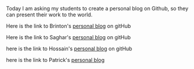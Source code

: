 Today I am asking my students to create a personal blog on Github, so they can present their work to the world. 

Here is the link to Brinton's [personal blog](https://kombateldridge.github.io) on gitHub

Here is the link to Saghar's [personal blog](https://sgomrok.github.io) on gitHub

here is the link to Hossain's [personal blog](https://hshadman.github.io) on gitHub 

here is the link to Patrick's [personal blog ](https://proman0708.github.io/proman/)



